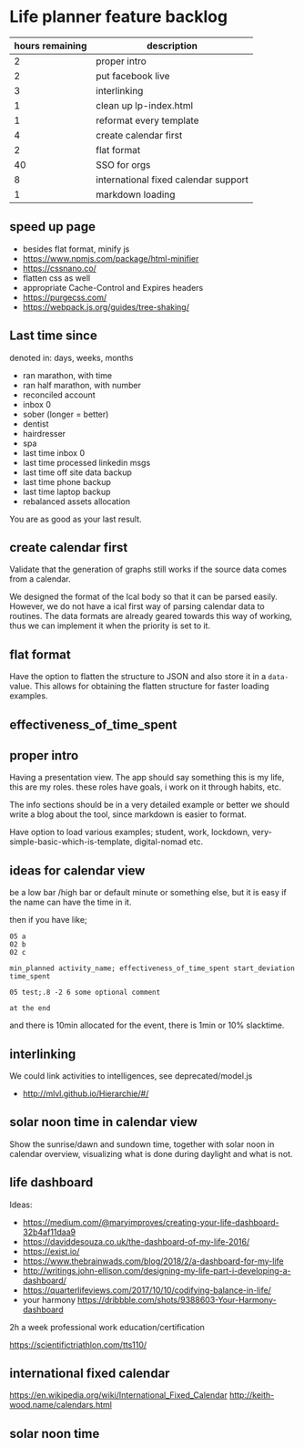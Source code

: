 # Life planner feature backlog

| hours remaining | description |
| --- | --- |
| 2 | proper intro |
| 2 | put facebook live |
| 3 | interlinking |
| 1 | clean up lp-index.html |
| 1 | reformat every template |
| 4 | create calendar first |
| 2 | flat format |
| 40 | SSO for orgs |
| 8 | international fixed calendar support |
| 1 | markdown loading |

## speed up page

- besides flat format, minify js
- https://www.npmjs.com/package/html-minifier
- https://cssnano.co/
- flatten css as well
- appropriate Cache-Control and Expires headers
- https://purgecss.com/
- https://webpack.js.org/guides/tree-shaking/


## Last time since

denoted in: days, weeks, months
- ran marathon, with time
- ran half marathon, with number
- reconciled account
- inbox 0
- sober (longer = better)
- dentist
- hairdresser
- spa
- last time inbox 0
- last time processed linkedin msgs
- last time off site data backup
- last time phone backup
- last time laptop backup
- rebalanced assets allocation


You are as good as your last result.


## create calendar first

Validate that the generation of graphs still works if the source data comes from a calendar.

We designed the format of the Ical body so that it can be parsed easily.
However, we do not have a ical first way of parsing calendar data to routines.
The data formats are already geared towards this way of working,
thus we can implement it when the priority is set to it.

## flat format

Have the option to flatten the structure to JSON and also store it in a `data-` value.
This allows for obtaining the flatten structure for faster loading examples.


## effectiveness_of_time_spent

## proper intro

Having a presentation view.
The app should say something this is my life, this are my roles.
these roles have goals,
i work on it through habits, etc.

The info sections should be in a very detailed example
or better we should write a blog about the tool,
since markdown is easier to format.

Have option to load various examples;
student, work, lockdown, very-simple-basic-which-is-template, digital-nomad etc.

## ideas for calendar view

be a low bar /high bar or default minute or something else,
but it is easy if the name can have the time in it.

then if you have like;
```
05 a
02 b
02 c

min_planned activity_name; effectiveness_of_time_spent start_deviation time_spent

05 test;.8 -2 6 some optional comment

at the end
```
and there is 10min allocated for the event, there is 1min or 10% slacktime.


## interlinking
We could link activities to intelligences,
see deprecated/model.js

+ http://mlvl.github.io/Hierarchie/#/

## solar noon time in calendar view

Show the sunrise/dawn and sundown time, together with solar noon in calendar overview,
visualizing what is done during daylight and what is not.

## life dashboard

Ideas:
- https://medium.com/@maryimproves/creating-your-life-dashboard-32b4af11daa9
- https://daviddesouza.co.uk/the-dashboard-of-my-life-2016/
- https://exist.io/
- https://www.thebrainwads.com/blog/2018/2/a-dashboard-for-my-life
- http://writings.john-ellison.com/designing-my-life-part-i-developing-a-dashboard/
- https://quarterlifeviews.com/2017/10/10/codifying-balance-in-life/
- your harmony https://dribbble.com/shots/9388603-Your-Harmony-dashboard


2h a week professional work education/certification

https://scientifictriathlon.com/tts110/

## international fixed calendar

https://en.wikipedia.org/wiki/International_Fixed_Calendar
http://keith-wood.name/calendars.html

## solar noon time
